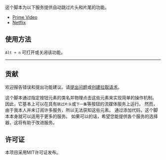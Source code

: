 这个脚本为以下服务提供自动跳过片头和片尾的功能。

- [Prime Video](https://amazon.co.jp/gp/video/storefront)
- [Netflix](https://netflix.com)

## 使用方法

`Alt + n` 可打开或关闭该功能。

---

## 贡献

欢迎报告错误和提出功能建议。请[提出问题](https://github.com/yossy17/streaming-video-skipper/issues)或[创建拉取请求](https://github.com/yossy17/streaming-video-skipper/pulls)。

这个脚本通过指定按钮元素的类名并物理点击这些元素来实现简单的操作机制。
因此，它基本上可以在具有`跳过片头`或`下一集`等按钮的流媒体服务上运行。
然而，由于我本人并未订阅许多服务，所以无法获知这些元素。
通过添加代码，这个脚本本身就可以适用于更多的服务。
如果可以的话，希望您能提供各个服务的选择器，这将有助于改进服务。

## 许可证

本项目采用MIT许可证发布。

